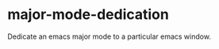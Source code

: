 major-mode-dedication
=====================

 Dedicate an emacs major mode to a particular emacs window.
